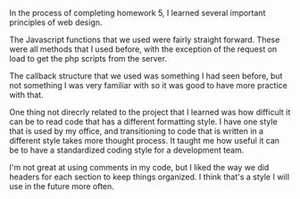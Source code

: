 In the process of completing homework 5, I learned several important principles of web design.

The Javascript functions that we used were fairly straight forward. These were all methods that I used before, with the exception of the request on load to get the php scripts from the server.

The callback structure that we used was something I had seen before, but not something I was very familiar with so it was good to have more practice with that.

One thing not direcrly related to the project that I learned was how difficult it can be to read code that has a different formatting style. I have one style that is used by my office, and transitioning to code that is written in a different style takes more thought process. It taught me how useful it can be to have a standardized coding style for a development team. 

I'm not great at using comments in my code, but I liked the way we did headers for each section to keep things organized. I think that's a style I will use in the future more often. 